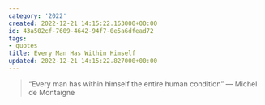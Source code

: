 ```yaml
---
category: '2022'
created: 2022-12-21 14:15:22.163000+00:00
id: 43a502cf-7609-4642-94f7-0e5a6dfead72
tags:
- quotes
title: Every Man Has Within Himself
updated: 2022-12-21 14:15:22.827000+00:00
---
```

   
> “Every man has within himself the entire human condition” ― Michel de Montaigne